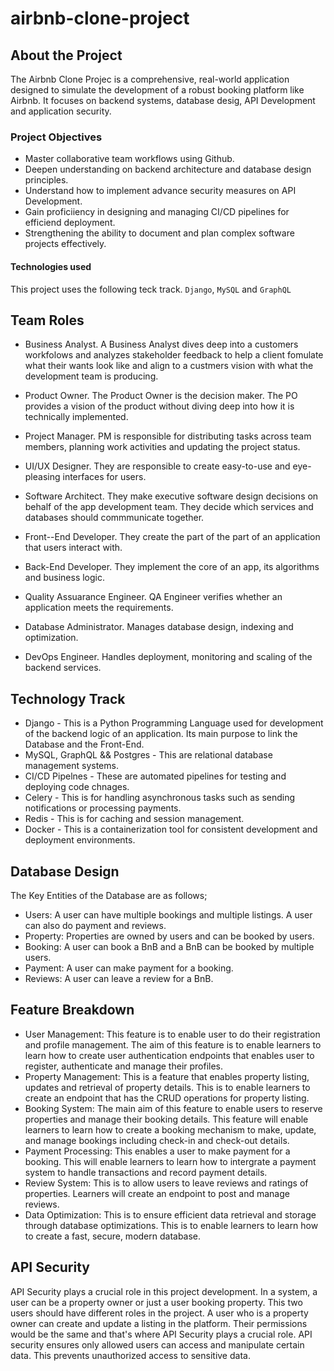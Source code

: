 # airbnb-clone-project  

## About the Project
The Airbnb Clone Projec is a comprehensive, real-world application designed to simulate the development of a robust booking platform like Airbnb. It focuses on backend systems, database desig, API Development and application security.

### Project Objectives

* Master collaborative team workflows using Github.
* Deepen understanding on backend architecture and database design principles.
* Understand how to implement advance security measures on API Development.
* Gain proficiiency in designing and managing CI/CD pipelines for efficiend deployment.
* Strengthening the ability to document and plan complex software projects effectively.

#### Technologies used

This project uses the following teck track. `Django`, `MySQL` and `GraphQL`

## Team Roles

* Business Analyst. A Business Analyst dives deep into a customers workfolows and analyzes stakeholder feedback to help a client fomulate what their wants look like and align to a custmers vision with what the development team is producing.

* Product Owner. The Product Owner is the decision maker. The PO provides a vision of the product without diving deep into how it is technically implemented.

* Project Manager. PM is responsible for distributing tasks across team members, planning work activities and updating the project status.

* UI/UX Designer. They are responsible to create easy-to-use and eye-pleasing interfaces for users.

* Software Architect. They make executive software design decisions on behalf of the app development team. They decide which services and databases should commmunicate together.

* Front--End Developer. They create the part of the part of an application that users interact with.

* Back-End Developer. They implement the core of an app, its algorithms and business logic.

* Quality Assuarance Engineer. QA Engineer verifies whether an application meets the requirements.

* Database Administrator. Manages database design, indexing and optimization.

* DevOps Engineer. Handles deployment, monitoring and scaling of the backend services.
 

## Technology Track

* Django - This is a Python Programming Language used for development of the backend logic of an application. Its main purpose to link the Database and the Front-End.
* MySQL, GraphQL && Postgres - This are relational database management systems.
* CI/CD Pipelnes -  These are automated pipelines for testing and deploying code chnages.
* Celery - This is for handling asynchronous tasks such as sending notifications or processing payments.
* Redis - This is for caching and session management.
* Docker -  This is a containerization tool for consistent development and deployment environments.

## Database Design

The Key Entities of the Database are as follows;
* Users: A user can have multiple bookings and multiple listings. A user can also do payment and reviews.
* Property: Properties are owned by users and can be booked by users.
* Booking: A user can book a BnB and a BnB can be booked by multiple users.
* Payment: A user can make payment for a booking.
* Reviews: A user can leave a review for a BnB.

## Feature Breakdown

* User Management: This feature is to enable user to do their registration and profile management. The aim of this feature is to enable learners to learn how to create user authentication endpoints that enables user to register, authenticate and manage their profiles.
* Property Management: This is a feature that enables property listing, updates and retrieval of property details. This is to enable learners to create an endpoint that has the CRUD operations for property listing.
* Booking System:  The main aim of this feature to enable users to reserve properties and manage their booking details. This feature will enable learners to learn how to create a booking mechanism to make, update, and manage bookings including check-in and check-out details.
* Payment Processing: This enables a user to make payment for a booking. This will enable learners to learn how to intergrate a payment system to handle transactions and record payment details.
* Review System: This is to allow users to leave reviews and ratings of properties. Learners will create an endpoint to post and manage reviews.
* Data Optimization: This is to ensure efficient data retrieval and storage through database optimizations. This is to enable learners to learn how to create a fast, secure, modern database.

## API Security

API Security plays a crucial role in this project development. In a system, a user can be a property owner or just a user booking property. This two users should have different roles in the project. A user who is a property owner can create and update a listing in the platform. Their permissions would be the same and that's where API Security plays a crucial role. API security ensures only allowed users can access and manipulate certain data. This prevents unauthorized access to sensitive data.